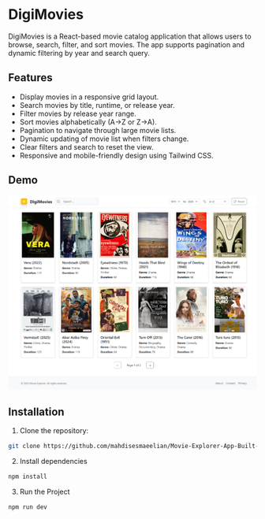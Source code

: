 # DigiMovies

DigiMovies is a React-based movie catalog application that allows users to browse, search, filter, and sort movies. The app supports pagination and dynamic filtering by year and search query.

## Features

- Display movies in a responsive grid layout.
- Search movies by title, runtime, or release year.
- Filter movies by release year range.
- Sort movies alphabetically (A→Z or Z→A).
- Pagination to navigate through large movie lists.
- Dynamic updating of movie list when filters change.
- Clear filters and search to reset the view.
- Responsive and mobile-friendly design using Tailwind CSS.

## Demo

<img src="/public/localhost_5173_.png" alt="">

## Installation

1. Clone the repository:

```bash
git clone https://github.com/mahdisesmaeelian/Movie-Explorer-App-Built-with-React.js.git
```
2. Install dependencies
```bash
npm install
```
3. Run the Project
```bash
npm run dev
```

